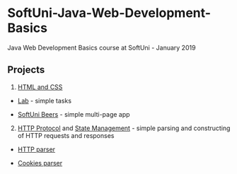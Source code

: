# SoftUni-Java-Web-Development-Basics
Java Web Development Basics course at SoftUni - January 2019

## Projects
1. [HTML and CSS](https://github.com/DanielBaykov0/SoftUni-Java-Web-Development-Basics/tree/main/01.%20Web%20Fundamentals%20Introduction%20-%20HTML%20and%20CSS)

* [Lab](https://github.com/DanielBaykov0/SoftUni-Java-Web-Development-Basics/tree/main/01.%20Web%20Fundamentals%20Introduction%20-%20HTML%20and%20CSS/Lab) - simple tasks

* [SoftUni Beers](https://github.com/DanielBaykov0/SoftUni-Java-Web-Development-Basics/tree/main/01.%20Web%20Fundamentals%20Introduction%20-%20HTML%20and%20CSS/Exercise) - simple multi-page app

2. [HTTP Protocol](https://github.com/DanielBaykov0/SoftUni-Java-Web-Development-Basics/tree/main/02.%20HTTP%20Protocol) and [State Management](https://github.com/DanielBaykov0/SoftUni-Java-Web-Development-Basics/tree/main/03.%20State%20Management) - simple parsing and constructing of HTTP requests and responses

* [HTTP parser](https://github.com/DanielBaykov0/SoftUni-Java-Web-Development-Basics/tree/main/02.%20HTTP%20Protocol/Exercise/02.%20Improved%20HTTP%20Parser/src)

* [Cookies parser](https://github.com/DanielBaykov0/SoftUni-Java-Web-Development-Basics/tree/main/03.%20State%20Management/Exercise/02.%20Improved%20HTTP%20Cookies%20Parser/src)
